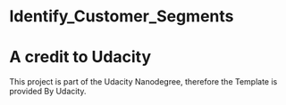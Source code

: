 # Identify_Customer_Segments
 




# A credit to Udacity
This project is part of the Udacity Nanodegree, therefore the Template is provided By Udacity.
